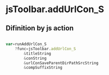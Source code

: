 # jsToolbar.addUrlCon_S

## Difinition by js action

```js.js

var=runAddUrlCon_S
	?func=jsToolbar.addUrlCon_S
		&titleString
		&conString
		&urlConSaveParentDirPathSrcString
		&compSuffixString
```


